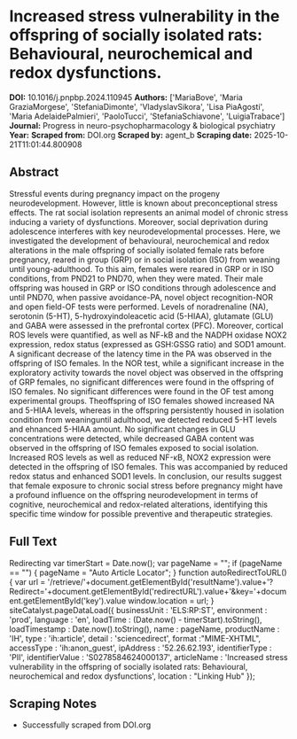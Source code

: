 # Increased stress vulnerability in the offspring of socially isolated rats: Behavioural, neurochemical and redox dysfunctions.

**DOI:** 10.1016/j.pnpbp.2024.110945
**Authors:** ['MariaBove', 'Maria GraziaMorgese', 'StefaniaDimonte', 'VladyslavSikora', 'Lisa PiaAgosti', 'Maria AdelaidePalmieri', 'PaoloTucci', 'StefaniaSchiavone', 'LuigiaTrabace']
**Journal:** Progress in neuro-psychopharmacology & biological psychiatry
**Year:** 
**Scraped from:** DOI.org
**Scraped by:** agent_b
**Scraping date:** 2025-10-21T11:01:44.800908

## Abstract

Stressful events during pregnancy impact on the progeny neurodevelopment. However, little is known about preconceptional stress effects. The rat social isolation represents an animal model of chronic stress inducing a variety of dysfunctions. Moreover, social deprivation during adolescence interferes with key neurodevelopmental processes. Here, we investigated the development of behavioural, neurochemical and redox alterations in the male offspring of socially isolated female rats before pregnancy, reared in group (GRP) or in social isolation (ISO) from weaning until young-adulthood. To this aim, females were reared in GRP or in ISO conditions, from PND21 to PND70, when they were mated. Their male offspring was housed in GRP or ISO conditions through adolescence and until PND70, when passive avoidance-PA, novel object recognition-NOR and open field-OF tests were performed. Levels of noradrenaline (NA), serotonin (5-HT), 5-hydroxyindoleacetic acid (5-HIAA), glutamate (GLU) and GABA were assessed in the prefrontal cortex (PFC). Moreover, cortical ROS levels were quantified, as well as NF-kB and the NADPH oxidase NOX2 expression, redox status (expressed as GSH:GSSG ratio) and SOD1 amount. A significant decrease of the latency time in the PA was observed in the offspring of ISO females. In the NOR test, while a significant increase in the exploratory activity towards the novel object was observed in the offspring of GRP females, no significant differences were found in the offspring of ISO females. No significant differences were found in the OF test among experimental groups. Theoffspring of ISO females showed increased NA and 5-HIAA levels, whereas in the offspring persistently housed in isolation condition from weaninguntil adulthood, we detected reduced 5-HT levels and ehnanced 5-HIAA amount. No significant changes in GLU concentrations were detected, while decreased GABA content was observed in the offspring of ISO females exposed to social isolation. Increased ROS levels as well as reduced NF-κB, NOX2 expression were detected in the offspring of ISO females. This was accompanied by reduced redox status and enhanced SOD1 levels. In conclusion, our results suggest that female exposure to chronic social stress before pregnancy might have a profound influence on the offspring neurodevelopment in terms of cognitive, neurochemical and redox-related alterations, identifying this specific time window for possible preventive and therapeutic strategies.

## Full Text

Redirecting var timerStart = Date.now(); var pageName = ""; if (pageName == "") { pageName = "Auto Article Locator"; } function autoRedirectToURL() { var url = '/retrieve/'+document.getElementById('resultName').value+'?Redirect='+document.getElementById('redirectURL').value+'&key='+document.getElementById('key').value window.location = url; } siteCatalyst.pageDataLoad({ businessUnit : 'ELS:RP:ST', environment : 'prod', language : 'en', loadTime : (Date.now() - timerStart).toString(), loadTimestamp : Date.now().toString(), name : pageName, productName : 'IH', type : 'ih:article', detail : 'sciencedirect', format :"MIME-XHTML", accessType : 'ih:anon_guest', ipAddress : '52.26.62.193', identifierType : 'PII', identifierValue : 'S0278584624000137', articleName : 'Increased stress vulnerability in the offspring of socially isolated rats: Behavioural, neurochemical and redox dysfunctions', location : "Linking Hub" });

## Scraping Notes

- Successfully scraped from DOI.org
